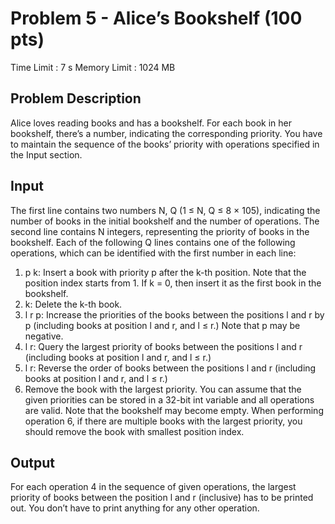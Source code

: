 # Problem 5 - Alice’s Bookshelf (100 pts)
Time Limit : 7 s
Memory Limit : 1024 MB
## Problem Description
Alice loves reading books and has a bookshelf. For each book in her bookshelf, there’s a number,
indicating the corresponding priority. You have to maintain the sequence of the books’ priority
with operations specified in the Input section.

## Input
The first line contains two numbers N, Q (1 ≤ N, Q ≤ 8 × 105), indicating the number of books
in the initial bookshelf and the number of operations.
The second line contains N integers, representing the priority of books in the bookshelf.
Each of the following Q lines contains one of the following operations, which can be identified with the first number in each line:

1. p k: Insert a book with priority p after the k-th position. Note that the position index
starts from 1. If k = 0, then insert it as the first book in the bookshelf.
2. k: Delete the k-th book.
3. l r p: Increase the priorities of the books between the positions l and r by p (including
books at position l and r, and l ≤ r.) Note that p may be negative.
4. l r: Query the largest priority of books between the positions l and r (including books
at position l and r, and l ≤ r.)
5. l r: Reverse the order of books between the positions l and r (including books at
position l and r, and l ≤ r.)
6. Remove the book with the largest priority.
You can assume that the given priorities can be stored in a 32-bit int variable and all operations
are valid. Note that the bookshelf may become empty. When performing operation 6, if there
are multiple books with the largest priority, you should remove the book with smallest position
index.

## Output
For each operation 4 in the sequence of given operations, the largest priority of books between
the position l and r (inclusive) has to be printed out. You don’t have to print anything for any
other operation.
